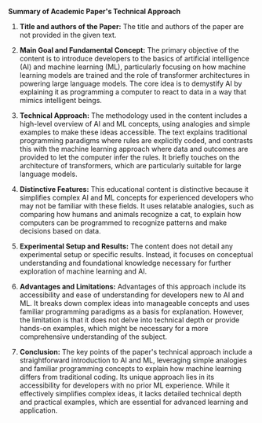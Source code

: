 **Summary of Academic Paper's Technical Approach**

1. **Title and authors of the Paper:**
   The title and authors of the paper are not provided in the given text.

2. **Main Goal and Fundamental Concept:**
   The primary objective of the content is to introduce developers to the basics of artificial intelligence (AI) and machine learning (ML), particularly focusing on how machine learning models are trained and the role of transformer architectures in powering large language models. The core idea is to demystify AI by explaining it as programming a computer to react to data in a way that mimics intelligent beings.

3. **Technical Approach:**
   The methodology used in the content includes a high-level overview of AI and ML concepts, using analogies and simple examples to make these ideas accessible. The text explains traditional programming paradigms where rules are explicitly coded, and contrasts this with the machine learning approach where data and outcomes are provided to let the computer infer the rules. It briefly touches on the architecture of transformers, which are particularly suitable for large language models.

4. **Distinctive Features:**
   This educational content is distinctive because it simplifies complex AI and ML concepts for experienced developers who may not be familiar with these fields. It uses relatable analogies, such as comparing how humans and animals recognize a cat, to explain how computers can be programmed to recognize patterns and make decisions based on data.

5. **Experimental Setup and Results:**
   The content does not detail any experimental setup or specific results. Instead, it focuses on conceptual understanding and foundational knowledge necessary for further exploration of machine learning and AI.

6. **Advantages and Limitations:**
   Advantages of this approach include its accessibility and ease of understanding for developers new to AI and ML. It breaks down complex ideas into manageable concepts and uses familiar programming paradigms as a basis for explanation. However, the limitation is that it does not delve into technical depth or provide hands-on examples, which might be necessary for a more comprehensive understanding of the subject.

7. **Conclusion:**
   The key points of the paper's technical approach include a straightforward introduction to AI and ML, leveraging simple analogies and familiar programming concepts to explain how machine learning differs from traditional coding. Its unique approach lies in its accessibility for developers with no prior ML experience. While it effectively simplifies complex ideas, it lacks detailed technical depth and practical examples, which are essential for advanced learning and application.
